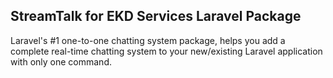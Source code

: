 ## StreamTalk for EKD Services Laravel Package

Laravel's #1 one-to-one chatting system package, helps you add a complete real-time chatting system to your new/existing Laravel application with only one command.

